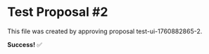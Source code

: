 # Test Proposal #2

This file was created by approving proposal test-ui-1760882865-2.

**Success!** ✅
